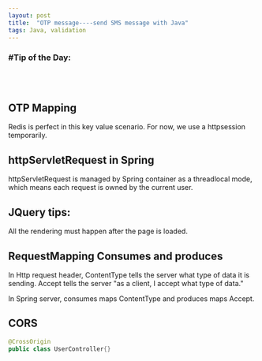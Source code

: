 ```yaml
---
layout: post
title:  "OTP message----send SMS message with Java"
tags: Java, validation
---
```

### \#Tip of the Day:

<br /><br />

## OTP Mapping

Redis is perfect in this key value scenario. For now, we use a httpsession temporarily.

## httpServletRequest in Spring

httpServletRequest is managed by Spring container as a threadlocal mode, which
means each request is owned by the current user.

## JQuery tips:

All the rendering must happen after the page is loaded.

## RequestMapping Consumes and produces

In Http request header, ContentType tells the server what type of data it is sending.
Accept tells the server "as a client, I accept what type of data."

In Spring server, consumes maps ContentType and produces maps Accept.

## CORS

```java
@CrossOrigin
public class UserController{}
```
